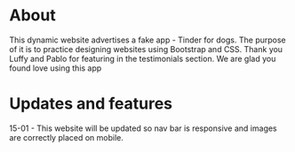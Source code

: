 # About 

This dynamic website advertises a fake app - Tinder for dogs. The purpose of it is to practice designing websites using Bootstrap and CSS.
Thank you Luffy and Pablo for featuring in the testimonials section. We are glad you found love using this app

# Updates and features
15-01 - This website will be updated so nav bar is responsive and images are correctly placed on mobile. 
